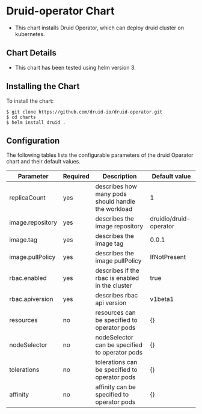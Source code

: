 # Druid-operator Chart
- This chart installs Druid Operator, which can deploy druid cluster on kubernetes.

## Chart Details
- This chart has been tested using helm version 3. 
## Installing the Chart

To install the chart:

```
$ git clone https://github.com/druid-io/druid-operator.git
$ cd charts
$ helm install druid .
```

## Configuration

The following tables lists the configurable parameters of the druid Oparator chart and their default values.

| Parameter | Required | Description | Default value |
| --------- | -------- | ----------- | ------------- |
| replicaCount | yes | describes how many pods should handle the workload  | 1 |
| image.repository | yes | describes the image repository | druidio/druid-operator |
| image.tag | yes | describes the image tag | 0.0.1 |
| image.pullPolicy | yes | describes the image pullPolicy | IfNotPresent |
| rbac.enabled | yes | describes if the rbac is enabled in the cluster | true |
| rbac.apiversion | yes | describes rbac api version | v1beta1 |
| resources | no | resources can be specified to operator pods | {} |
| nodeSelector | no | nodeSelector can be specified to operator pods | {} |
| tolerations | no | tolerations can be specified to operator pods | {} |
| affinity | no | affinity can be specified to operator pods | {} |
